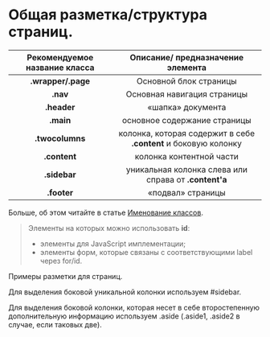 # Общая разметка/структура страниц.

| Рекомендуемое название класса | Описание/ предназначение элемента |
| :---: | :---: |
| **.wrapper/.page** | Основной блок страницы |
| **.nav** | Основнaя навигация страницы |
| **.header** | «шапка» документа |
| **.main** | основное содержание страницы |
| **.twocolumns** | колонка, которая содержит в себе **.content** и боковую колонку |
| **.content** | колонка контентной части |
| **.sidebar** | уникальная колонка слева или справа от **.content'а** |
| **.footer** | «подвал» страницы |

Больше, об этом читайте в статье [ Именование классов](/imenovanie-klassov.md "больше о названиях классов и элементах тут.").

> Элементы на которых можно использовать **id**:
>
> * элементы для JavaScript имплементации;
> * элементы форм, которые связаны с соответствующими label через for/id.



Примеры разметки для страниц.



Для выделения боковой уникальной колонки используем \#sidebar.



Для выделения боковой колонки, которая несет в себе второстепенную дополнительную информацию используем .aside \(.aside1, .aside2 в случае, если таковых две\). 

